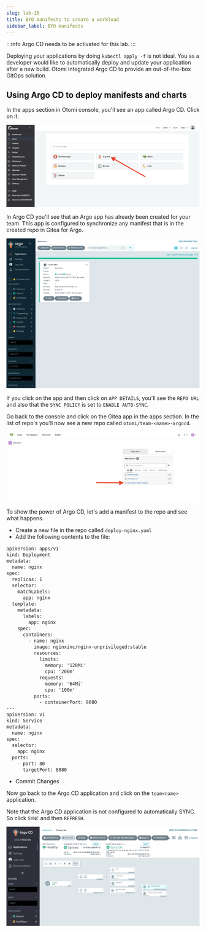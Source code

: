 ```yaml
---
slug: lab-10
title: BYO manifests to create a workload
sidebar_label: BYO manifests
---
```


:::info
Argo CD needs to be activated for this lab.
:::

Deploying your applications by doing `kubectl apply -f` is not ideal. You as a developer would like to automatically deploy and update your application after a new build. Otomi integrated Argo CD to provide an out-of-the-box GitOps solution.

## Using Argo CD to deploy manifests and charts

In the apps section in Otomi console, you'll see an app called Argo CD. Click on it.

![kubecfg](../../img/team-app-argo.png)

In Argo CD you'll see that an Argo app has already been created for your team. This app is configured to synchronize any manifest that is in the created repo in Gitea for Argo.

![kubecfg](../../img/argo-team-app.png)

If you click on the app and then click on `APP DETAILS`, you'll see the `REPO URL` and also that the `SYNC POLICY` is set to `ENABLE AUTO-SYNC`.

Go back to the console and click on the Gitea app in the apps section. In the list of repo's you'll now see a new repo called `otomi/team-<name>-argocd`.

![kubecfg](../../img/argo-team-repo.png)

To show the power of Argo CD, let's add a manifest to the repo and see what happens.

- Create a new file in the repo called `deploy-nginx.yaml` 
- Add the following contents to the file:

```
apiVersion: apps/v1
kind: Deployment
metadata:
  name: nginx
spec:
  replicas: 1
  selector:
    matchLabels:
      app: nginx
  template:
    metadata:
      labels:
        app: nginx
    spec:
      containers:
        - name: nginx
          image: nginxinc/nginx-unprivileged:stable
          resources:
            limits:
              memory: '128Mi'
              cpu: '200m'
            requests:
              memory: '64Mi'
              cpu: '100m'
          ports:
            - containerPort: 8080
---
apiVersion: v1
kind: Service
metadata:
  name: nginx
spec:
  selector:
    app: nginx
  ports:
    - port: 80
      targetPort: 8080
```

- Commit Changes

Now go back to the Argo CD application and click on the `team<name>` application.

Note that the Argo CD application is not configured to automatically SYNC. So click `SYNC` and then `REFRESH`.

![kubecfg](../../img/argo-team-sync.png)


